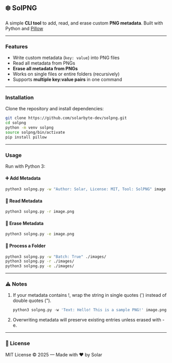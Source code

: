 ## ❄️ SolPNG

A simple **CLI tool** to add, read, and erase custom **PNG metadata**.
Built with Python and [Pillow](https://pillow.readthedocs.io/)

---

### Features
- Write custom metadata (`key: value`) into PNG files
- Read all metadata from PNGs
- **Erase all metadata from PNGs**
- Works on single files or entire folders (recursively)
- Supports **multiple key:value pairs** in one command

---

### Installation

Clone the repository and install dependencies:

```bash
git clone https://github.com/solarbyte-dev/solpng.git
cd solpng
python -m venv solpng
source solpng/bin/activate
pip install pillow
```
---

### Usage

Run with Python 3:

#### ➕ Add Metadata
```bash
python3 solpng.py -w "Author: Solar, License: MIT, Tool: SolPNG" image.png
```

#### 📖 Read Metadata
```bash
python3 solpng.py -r image.png
```

#### 🧹 Erase Metadata
```bash
python3 solpng.py -e image.png
```

#### 📂 Process a Folder
```bash
python3 solpng.py -w "Batch: True" ./images/
python3 solpng.py -r ./images/
python3 solpng.py -e ./images/
```

---

### ⚠️ Notes

1. If your metadata contains !, wrap the string in single quotes (') instead of double quotes (").
    
    ```py 
    python3 solpng.py -w 'Text: Hello! This is a sample PNG!' image.png
    ```
       
3. Overwriting metadata will preserve existing entries unless erased with -e.

---

### 📜 License

MIT License © 2025 — Made with ❤️ by Solar
